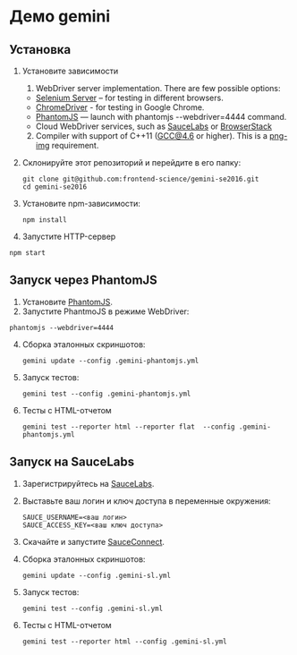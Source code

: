 # Демо gemini

## Установка

1. Установите зависимости 

    1) WebDriver server implementation. There are few possible options:
    
    * [Selenium Server](http://docs.seleniumhq.org/download/) – for testing in different browsers.
    * [ChromeDriver](https://sites.google.com/a/chromium.org/chromedriver/) - for testing in Google Chrome.
    * [PhantomJS](http://phantomjs.org/) — launch with phantomjs --webdriver=4444 command.
    * Cloud WebDriver services, such as [SauceLabs](http://saucelabs.com/) or [BrowserStack](http://www.browserstack.com/)
    
    2) Compiler with support of C++11 (GCC@4.6 or higher). This is a [png-img](https://github.com/gemini-testing/png-img) requirement.
    
2. Склонируйте этот репозиторий и перейдите в его папку:

   ```
   git clone git@github.com:frontend-science/gemini-se2016.git
   cd gemini-se2016
   ```

3. Установите npm-зависимости:
   
   ```
   npm install
   ```

4. Запустите HTTP-сервер

  ```
  npm start
  ```

## Запуск через PhantomJS

1. Установите [PhantomJS](http://phantomjs.org/).
2. Запустите PhantmoJS в режиме WebDriver:

```
phantomjs --webdriver=4444
```

4. Сборка эталонных скриншотов:

   ```
   gemini update --config .gemini-phantomjs.yml
   ```

5. Запуск тестов:

   ```
   gemini test --config .gemini-phantomjs.yml
   ```

6. Тесты с HTML-отчетом

   ```
   gemini test --reporter html --reporter flat  --config .gemini-phantomjs.yml
   ```

## Запуск на SauceLabs

1. Зарегистрируйтесь на [SauceLabs](http://saucelabs.com).
2. Выставьте ваш логин и ключ доступа в переменные окружения:

   ```
   SAUCE_USERNAME=<ваш логин>
   SAUCE_ACCESS_KEY=<ваш ключ доступа>
   ```
3. Скачайте и запустите [SauceConnect](https://docs.saucelabs.com/reference/sauce-connect/).
4. Сборка эталонных скриншотов:

   ```
   gemini update --config .gemini-sl.yml
   ```

5. Запуск тестов:

   ```
   gemini test --config .gemini-sl.yml
   ```

6. Тесты с HTML-отчетом

   ```
   gemini test --reporter html --config .gemini-sl.yml
   ```
